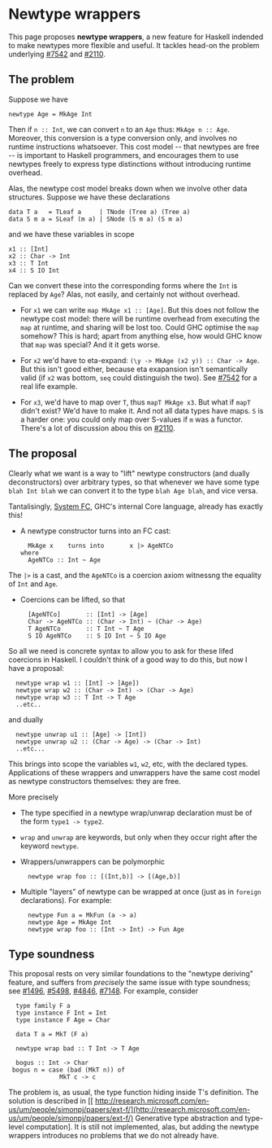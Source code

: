 # Newtype wrappers



This page proposes **newtype wrappers**, a new feature for Haskell
indended to make newtypes more flexible and useful.  It tackles head-on 
the problem underlying [\#7542](https://gitlab.staging.haskell.org/ghc/ghc/issues/7542) and [\#2110](https://gitlab.staging.haskell.org/ghc/ghc/issues/2110).


## The problem



Suppose we have


```wiki
newtype Age = MkAge Int
```


Then if `n :: Int`, we can convert `n` to an `Age` thus: `MkAge n :: Age`.
Moreover, this conversion is a type conversion only, and involves no runtime
instructions whatsoever.  This cost model -- that newtypes are free -- is important
to Haskell programmers, and encourages them to use newtypes freely to express
type distinctions without introducing runtime overhead.



Alas, the newtype cost model breaks down when we involve other data structures.
Suppose we have these declarations


```wiki
data T a   = TLeaf a     | TNode (Tree a) (Tree a)
data S m a = SLeaf (m a) | SNode (S m a) (S m a)
```


and we have these variables in scope


```wiki
x1 :: [Int]
x2 :: Char -> Int
x3 :: T Int
x4 :: S IO Int
```


Can we convert these into the corresponding forms where the `Int` is replaced by `Age`?
Alas, not easily, and certainly not without overhead.  


- For `x1` we can write `map MkAge x1 :: [Age]`. But this does not follow the newtype cost model: there will be runtime overhead from executing the `map` at runtime, and sharing will be lost too.  Could GHC optimise the `map` somehow?  This is hard; apart from anything else, how would GHC know that `map` was special?  And it it gets worse.

- For `x2` we'd have to eta-expand: `(\y -> MkAge (x2 y)) :: Char -> Age`.  But this isn't good either, because eta exapansion isn't semantically valid (if `x2` was bottom, `seq` could distinguish the two).  See [\#7542](https://gitlab.staging.haskell.org/ghc/ghc/issues/7542) for a real life example.

- For `x3`, we'd have to map over `T`, thus `mapT MkAge x3`.  But what if `mapT` didn't exist?  We'd have to make it. And not all data types have maps. `S` is a harder one: you could only map over S-values if `m` was a functor.  There's a lot of discussion abou this on [\#2110](https://gitlab.staging.haskell.org/ghc/ghc/issues/2110).

## The proposal



Clearly what we want is a way to "lift" newtype constructors (and dually deconstructors)
over arbitrary types, so that whenever we have some type `blah Int blah` we can convert it 
to the type `blah Age blah`, and vice versa.



Tantalisingly, [
System FC](http://research.microsoft.com/en-us/um/people/simonpj/papers/ext-f/), GHC's internal Core language, already has exactly this!


- A newtype constructor turns into an FC cast:

  ```wiki
    MkAge x    turns into       x |> AgeNTCo
  where
    AgeNTCo :: Int ~ Age
  ```


The `|>` is a cast, and the `AgeNTCo` is a coercion axiom witnessng the equality of `Int` and `Age`. 


- Coercions can be lifted, so that

  ```wiki
    [AgeNTCo]       :: [Int] -> [Age]
    Char -> AgeNTCo :: (Char -> Int) ~ (Char -> Age)
    T AgeNTCo       :: T Int ~ T Age
    S IO AgeNTCo    :: S IO Int ~ S IO Age
  ```


So all we need is concrete syntax to allow you to ask for these lifed coercions in Haskell.  I couldn't think of a good way to do this, but now I have a proposal:


```wiki
  newtype wrap w1 :: [Int] -> [Age])
  newtype wrap w2 :: (Char -> Int) -> (Char -> Age)
  newtype wrap w3 :: T Int -> T Age
  ..etc..
```


and dually


```wiki
  newtype unwrap u1 :: [Age] -> [Int])
  newtype unwrap u2 :: (Char -> Age) -> (Char -> Int)
  ..etc...
```


This brings into scope the variables `w1`, `w2`, etc, with the declared types. Applications of these wrappers
and unwrappers have the same cost model as newtype constructors themselves: they are free.



More precisely


- The type specified in a newtype wrap/unwrap declaration must be of the form `type1 -> type2`.

- `wrap` and `unwrap` are keywords, but only when they occur right after the keyword `newtype`.

- Wrappers/unwrappers can be polymorphic

  ```wiki
    newtype wrap foo :: [(Int,b)] -> [(Age,b)]
  ```

- Multiple "layers" of newtype can be wrapped at once (just as in `foreign` declarations). For example:

  ```wiki
    newtype Fun a = MkFun (a -> a)
    newtype Age = MkAge Int
    newtype wrap foo :: (Int -> Int) -> Fun Age
  ```

## Type soundness



This proposal rests on very similar foundations to the "newtype deriving" feature,
and suffers from *precisely* the same issue with type soundness; see [\#1496](https://gitlab.staging.haskell.org/ghc/ghc/issues/1496), [\#5498](https://gitlab.staging.haskell.org/ghc/ghc/issues/5498), [\#4846](https://gitlab.staging.haskell.org/ghc/ghc/issues/4846), [\#7148](https://gitlab.staging.haskell.org/ghc/ghc/issues/7148).  For example,
consider


```wiki
  type family F a
  type instance F Int = Int
  type instance F Age = Char

  data T a = MkT (F a)

  newtype wrap bad :: T Int -> T Age

  bogus :: Int -> Char
 bogus n = case (bad (MkT n)) of
              MkT c -> c
```


The problem is, as usual, the type function hiding inside T's definition.
The solution is described in \[[
http://research.microsoft.com/en-us/um/people/simonpj/papers/ext-f/](http://research.microsoft.com/en-us/um/people/simonpj/papers/ext-f/) 
Generative type abstraction and type-level computation\].  It is still not implemented, alas,
but adding the newtype wrappers introduces no problems that we do not already have.


